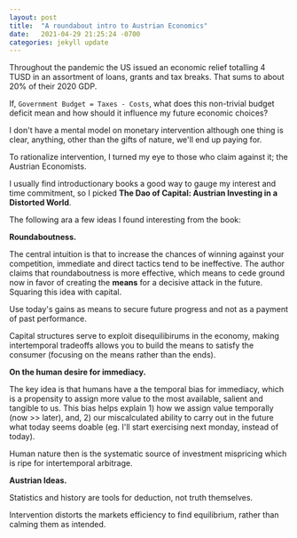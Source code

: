 ```yaml
--- 
layout: post
title:  "A roundabout intro to Austrian Economics"
date:   2021-04-29 21:25:24 -0700
categories: jekyll update
---
```


Throughout the pandemic the US issued an economic relief totalling 4 TUSD in an assortment of loans, grants and tax breaks. That sums to about 20% of their 2020 GDP.

If, `Government Budget = Taxes - Costs`, what does this non-trivial budget deficit mean and how should it influence my future economic choices? 

I don't have a mental model on monetary intervention although one thing is clear, anything, other than the gifts of nature, we'll end up paying for.

To rationalize intervention, I turned my eye to those who claim against it; the Austrian Economists. 

I usually find introductionary books a good way to gauge my interest and time commitment, so I picked **The Dao of Capital: Austrian Investing in a Distorted World**.

The following ara a few ideas I found interesting from the book:

**Roundaboutness.** 

The central intuition is that to increase the chances of winning against your competition, immediate and direct tactics tend to be ineffective. 
The author claims that roundaboutness is more effective, which means to cede ground now in favor of creating the **means** for a decisive attack in the future. Squaring this idea with capital.  

Use today's gains as means to secure future progress and not as a payment of past performance. 

Capital structures serve to exploit disequilibirums in the economy, making intertemporal tradeoffs allows you to build the means to satisfy the consumer (focusing on the means rather than the ends).

**On the human desire for immediacy.** 

The key idea is that humans have a the temporal bias for immediacy, which is a propensity to assign more value to the most available, salient and tangible to us. This bias helps explain 1) how we assign value temporally (now >> later), and, 2) our miscalculated ability to carry out in the future what today seems doable (eg. I'll start exercising next monday, instead of today).

Human nature then is the systematic source of investment mispricing which is ripe for intertemporal arbitrage.

**Austrian Ideas.** 

Statistics and history are tools for deduction, not truth themselves. 

Intervention distorts the markets efficiency to find equilibrium, rather than calming them as intended. 
